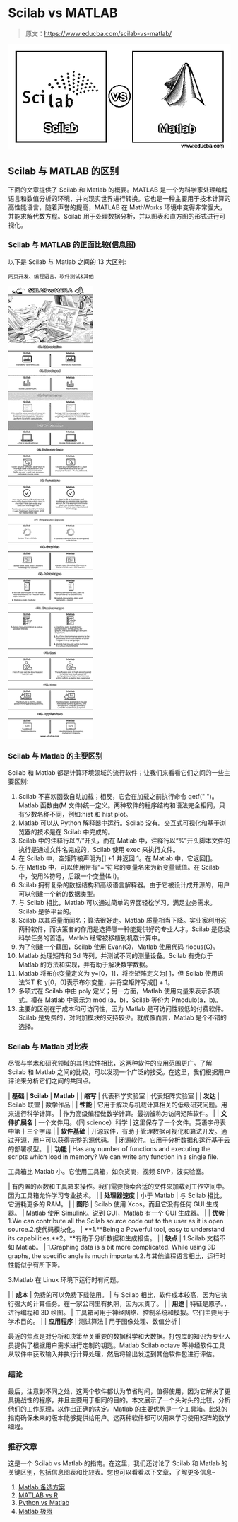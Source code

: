 # Scilab vs MATLAB

> 原文：<https://www.educba.com/scilab-vs-matlab/>

![Scilab vs MATLAB](img/356dd4f6c39ddbb0c3c16b0f7ba5f8d1.png)



## Scilab 与 MATLAB 的区别

下面的文章提供了 Scilab 和 Matlab 的概要。MATLAB 是一个为科学家处理编程语言和数值分析的环境，并向现实世界进行转换。它也是一种主要用于技术计算的高性能语言，随着声誉的提高，MATLAB 在 MathWorks 环境中变得非常强大，并能求解代数方程。Scilab 用于处理数据分析，并以图表和直方图的形式进行可视化。

### Scilab 与 MATLAB 的正面比较(信息图)

以下是 Scilab 与 Matlab 之间的 13 大区别:

<small>网页开发、编程语言、软件测试&其他</small>

![Scilab-vs-Matlab-info](img/85298dd44e94f1f87ba4457a90ac2565.png)



### Scilab 与 Matlab 的主要区别

Scilab 和 Matlab 都是计算环境领域的流行软件；让我们来看看它们之间的一些主要区别:

1.  Scilab 不喜欢函数自动加载；相反，它会在加载之前执行命令 getf(" ")。Matlab 函数由(M 文件)统一定义。两种软件的程序结构和语法完全相同，只有少数名称不同，例如:hist 和 hist plot。
2.  Matlab 可以从 Python 解释器中运行。Scilab 没有。交互式可视化和基于浏览器的技术是在 Scilab 中完成的。
3.  Scilab 中的注释行以“//”开头，而在 Matlab 中，注释行以“%”开头脚本文件的执行是通过文件名完成的，Scilab 使用 exec 来执行文件。
4.  在 Scilab 中，空矩阵被声明为[] +1 并返回 1。在 Matlab 中，它返回[]。
5.  在 Matlab 中，可以使用带有“=”符号的变量名来为新变量赋值。在 Scilab 中，使用%符号，后跟一个变量(& i)。
6.  Scilab 拥有复杂的数据结构和高级语言解释器。由于它被设计成开源的，用户可以创建一个新的数据类型。
7.  与 Scilab 相比，Matlab 可以通过简单的界面轻松学习，满足业务需求。Scilab 是多平台的。
8.  Scilab 以其质量而闻名；算法很好走。Matlab 质量相当下降。实业家利用这两种软件，而决策者的作用是选择哪一种能提供好的专业人才。Scilab 是低级科学任务的首选。Matlab 经常被移植到机载计算中。
9.  为了创建一个藕图，Scilab 使用 Evan(G)，Matlab 使用代码 rlocus(G)。
10.  Matlab 处理矩阵和 3d 阵列，并测试不同的测量设备。Scilab 有类似于 Matlab 的方法和实现，并有助于解决数字数据。
11.  Matlab 将布尔变量定义为 y=[0，1]，将空矩阵定义为[ ]，但 Scilab 使用语法%T 和 y[0，0]表示布尔变量，并将空矩阵写成[] + 1。
12.  多项式在 Scilab 中由 poly 定义；另一方面，Matlab 使用向量来表示多项式。模在 Matlab 中表示为 mod (a，b)，Scilab 等价为 Pmodulo(a，b)。
13.  主要的区别在于成本和可访问性，因为 Matlab 是可访问性较低的付费软件。Scilab 是免费的，对附加模块的支持较少。就成像而言，Matlab 是个不错的选择。

### Scilab 与 Matlab 对比表

尽管与学术和研究领域的其他软件相比，这两种软件的应用范围更广。了解 Scilab 和 Matlab 之间的比较，可以发现一个广泛的接受。在这里，我们根据用户评论来分析它们之间的共同点。

| **基础** | **Scilab** | **Matlab** |
| **缩写** | 代表科学实验室 | 代表矩阵实验室 |
| **发达** | Scilab 联盟 | 数学作品 |
| **性能** | 它用于解决与机载计算相关的低级研究问题。用来进行科学计算。 | 作为高级编程做数学计算。最初被称为访问矩阵软件。 |
| **文件扩展名** | 一个文件用。（同 science）科学 | 这里保存了一个文件。英语字母表中第十三个字母 |
| **软件基础** | 开源软件，有助于管理数据可视化和算法开发。通过开源，用户可以获得完整的源代码。 | 闭源软件。它用于分析数据和运行基于云的部署模型。 |
| **功能** | Has any number of functions and executing the scripts which load in memory? We can write any function in a single file.

工具箱比 Matlab 小。它使用工具箱，如杂货商，视频 SIVP，波实验室。

 | 有内置的函数和工具箱来操作。我们需要搜索合适的文件来加载到工作空间中。因为工具箱允许学习专业技术。 |
| **处理器速度** | 小于 Matlab | 与 Scilab 相比，它消耗更多的 RAM。 |
| **图形** | Scilab 使用 Xcos。而且它没有任何 GUI 生成器。 | Matlab 使用 Simulink。说到 GUI，Matlab 有一个 GUI 生成器。 |
| **优势** | 1.We can contribute all the Scilab source code out to the user as it is open source.2.使代码模块化。 | **1.**Being a Powerful tool, easy to understand its capabilities.**2。**有助于分析数据和生成报告。 |
| **缺点** | 1.Scilab 文档不如 Matlab。 | 1.Graphing data is a bit more complicated. While using 3D graphs, the specific angle is much important.2.与其他编程语言相比，运行时性能似乎有所下降。

3.Matlab 在 Linux 环境下运行时有问题。

 |
| **成本** | 免费的可以免费下载使用。 | 与 Scilab 相比，软件成本较高，因为它执行强大的计算任务。在一家公司里有执照，因为太贵了。 |
| **用途** | 特征是原子。，进行编程和 3D 绘图。 | 工具箱可用于神经网络、控制系统和模拟。它们主要用于学术目的。 |
| **应用程序** | 测试算法 | 用于图像处理、数值分析 |

最近的焦点是对分析和决策至关重要的数据科学和大数据。打包库的知识为专业人员提供了根据用户需求进行定制的钥匙。Matlab Scilab octave 等神经软件工具从软件中获取输入并执行计算处理，然后将输出发送到其他软件包进行评估。

### 结论

最后，注意到不同之处，这两个软件都认为节省时间，值得使用，因为它解决了更具挑战性的程序，并且主要用于相同的目的。本文展示了一个头对头的比较，分析他们的工作原理，以作出正确的决定。Matlab 的主要优势是一个工具箱。此处的指南确保未来的版本能够提供给用户。这两种软件都可以用来学习使用矩阵的数学编程。

### 推荐文章

这是一个 Scilab vs Matlab 的指南。在这里，我们还讨论了 Scilab 和 Matlab 的关键区别，包括信息图表和比较表。您也可以看看以下文章，了解更多信息–

1.  [Matlab 备选方案](https://www.educba.com/matlab-alternatives/)
2.  [MATLAB vs R](https://www.educba.com/matlab-vs-r/)
3.  [Python vs Matlab](https://www.educba.com/python-vs-matlab/)
4.  [Matlab 极限](https://www.educba.com/matlab-limit/)





